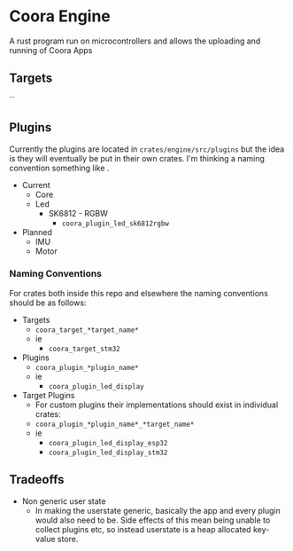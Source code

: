 # Coora Engine
A rust program run on microcontrollers and allows the uploading and running of Coora Apps 

## Targets

``

## Plugins

Currently the plugins are located in `crates/engine/src/plugins` but the idea is they will eventually be put in their own crates.
I'm thinking a naming convention something like .

- Current
	- Core
	- Led
		- SK6812 - RGBW
			- `coora_plugin_led_sk6812rgbw`
- Planned
	- IMU
	- Motor


### Naming Conventions

For crates both inside this repo and elsewhere the naming conventions should be as follows:
- Targets
	- `coora_target_*target_name*`
	- ie 
		- `coora_target_stm32`
- Plugins
	- `coora_plugin_*plugin_name*`
	- ie 
		- `coora_plugin_led_display`
- Target Plugins
	- For custom plugins their implementations should exist in individual crates:
	- `coora_plugin_*plugin_name*_*target_name*`
	- ie 
		- `coora_plugin_led_display_esp32`
		- `coora_plugin_led_display_stm32`


## Tradeoffs

- Non generic user state
	- In making the userstate generic, basically the app and every plugin would also need to be. Side effects of this mean being unable to collect plugins etc, so instead userstate is a heap allocated key-value store.
